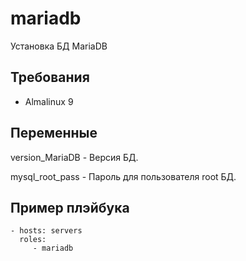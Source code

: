 mariadb
=========

Установка БД MariaDB

Требования
------------

- Almalinux 9

Переменные
--------------

version_MariaDB - Версия БД.

mysql_root_pass - Пароль для пользователя root БД.

Пример плэйбука
----------------

    - hosts: servers
      roles:
         - mariadb
